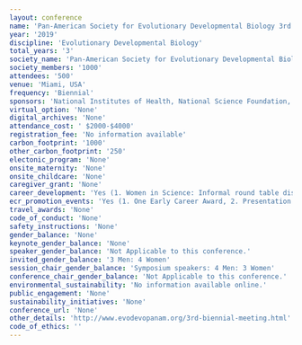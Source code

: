 ```yaml
---
layout: conference 
name: 'Pan-American Society for Evolutionary Developmental Biology 3rd Biennial Meeting'
year: '2019'
discipline: 'Evolutionary Developmental Biology'
total_years: '3'
society_name: 'Pan-American Society for Evolutionary Developmental Biology '
society_members: '1000'
attendees: '500'
venue: 'Miami, USA'
frequency: 'Biennial'
sponsors: 'National Institutes of Health, National Science Foundation, Miami College of Arts and Sciences Biology'
virtual_option: 'None'
digital_archives: 'None'
attendance_cost: ' $2000-$4000'
registration_fee: 'No information available'
carbon_footprint: '1000'
other_carbon_footprint: '250'
electonic_program: 'None'
onsite_maternity: 'None'
onsite_childcare: 'None'
caregiver_grant: 'None'
career_development: 'Yes (1. Women in Science: Informal round table discussion on strategies for developing your career, and to encourage networking and support one another.  No need to pre-register, just drop by.  2. Latin American: Organizer: Federico Brown - Meet informally to encourage collegiality and discuss any areas of concern within Evo-Devo in Latin-America.  No need to pre-register, just drop by.  3. LGBTQ+: Organizers: Sofia Casasa & Tamara Franz-Odendaal - An informal discussion to share experiences, discuss any areas of concern and to support self-identified LGBTQ+ people in the Evo-Devo field.  No need to pre-register, just drop by.   4. Persons of color: Meet informally to share experiences, discuss any areas of concern and to support self-identified people of colour in the Evo-Devo field. No need to pre-register, just drop by.)'
ecr_promotion_events: 'Yes (1. One Early Career Award, 2. Presentation Awards: Two Undergraduate Poster Presentations, Two Graduate Poster Presentations, Two Graduate Oral Presentations, Three Postdoctoral Poster Presentations, Two Postdoctoral Oral Presentations) '
travel_awards: 'None'
code_of_conduct: 'None'
safety_instructions: 'None'
gender_balance: 'None'
keynote_gender_balance: 'None'
speaker_gender_balance: 'Not Applicable to this conference.'
invited_gender_balance: '3 Men: 4 Women'
session_chair_gender_balance: 'Symposium speakers: 4 Men: 3 Women'
conference_chair_gender_balance: 'Not Applicable to this conference.'
environmental_sustainability: 'No information available online.'
public_engagement: 'None'
sustainability_initiatives: 'None'
conference_url: 'None'
other_details: 'http://www.evodevopanam.org/3rd-biennial-meeting.html'
code_of_ethics: ''
---
```

